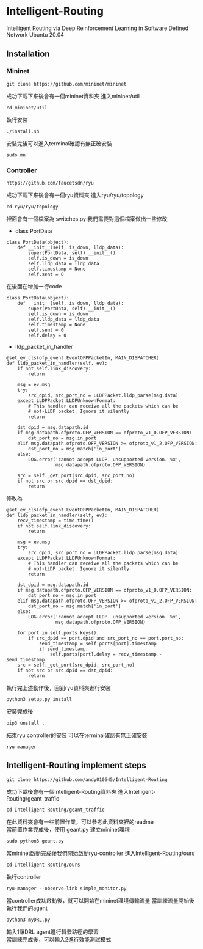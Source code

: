# Intelligent-Routing
Intelligent Routing via Deep Reinforcement Learning in Software Defined Network
Ubuntu 20.04
## Installation
### Mininet

```
git clone https://github.com/mininet/mininet 
```
成功下載下來後會有一個mininet資料夾
進入mininet/util
```
cd mininet/util
```
執行安裝
```
./install.sh  
```
安裝完後可以進入terminal確認有無正確安裝
```
sudo mn
```


### Controller

```
https://github.com/faucetsdn/ryu
```
成功下載下來後會有一個ryu資料夾
進入ryu/ryu/topology
```
cd ryu/ryu/topology
```
裡面會有一個檔案為 switches.py
我們需要對這個檔案做出一些修改
* class PortData
```python3 
class PortData(object):
    def __init__(self, is_down, lldp_data):
        super(PortData, self).__init__()
        self.is_down = is_down
        self.lldp_data = lldp_data
        self.timestamp = None
        self.sent = 0
```
在後面在增加一行code
```python3
class PortData(object):
    def __init__(self, is_down, lldp_data):
        super(PortData, self).__init__()
        self.is_down = is_down
        self.lldp_data = lldp_data
        self.timestamp = None
        self.sent = 0
        self.delay = 0
```

* lldp_packet_in_handler
```python3
@set_ev_cls(ofp_event.EventOFPPacketIn, MAIN_DISPATCHER)
def lldp_packet_in_handler(self, ev):
    if not self.link_discovery:
        return

    msg = ev.msg
    try:
        src_dpid, src_port_no = LLDPPacket.lldp_parse(msg.data)
    except LLDPPacket.LLDPUnknownFormat:
        # This handler can receive all the packets which can be
        # not-LLDP packet. Ignore it silently
        return

    dst_dpid = msg.datapath.id
    if msg.datapath.ofproto.OFP_VERSION == ofproto_v1_0.OFP_VERSION:
        dst_port_no = msg.in_port
    elif msg.datapath.ofproto.OFP_VERSION >= ofproto_v1_2.OFP_VERSION:
        dst_port_no = msg.match['in_port']
    else:
        LOG.error('cannot accept LLDP. unsupported version. %x',
                  msg.datapath.ofproto.OFP_VERSION)

    src = self._get_port(src_dpid, src_port_no)
    if not src or src.dpid == dst_dpid:
        return
```
修改為
```python3
@set_ev_cls(ofp_event.EventOFPPacketIn, MAIN_DISPATCHER)
def lldp_packet_in_handler(self, ev):
    recv_timestamp = time.time()
    if not self.link_discovery:
        return

    msg = ev.msg
    try:
        src_dpid, src_port_no = LLDPPacket.lldp_parse(msg.data)
    except LLDPPacket.LLDPUnknownFormat:
        # This handler can receive all the packets which can be
        # not-LLDP packet. Ignore it silently
        return

    dst_dpid = msg.datapath.id
    if msg.datapath.ofproto.OFP_VERSION == ofproto_v1_0.OFP_VERSION:
        dst_port_no = msg.in_port
    elif msg.datapath.ofproto.OFP_VERSION >= ofproto_v1_2.OFP_VERSION:
        dst_port_no = msg.match['in_port']
    else:
        LOG.error('cannot accept LLDP. unsupported version. %x',
                  msg.datapath.ofproto.OFP_VERSION)

    for port in self.ports.keys():
        if src_dpid == port.dpid and src_port_no == port.port_no:
            send_timestamp = self.ports[port].timestamp
            if send_timestamp:
                self.ports[port].delay = recv_timestamp - send_timestamp
    src = self._get_port(src_dpid, src_port_no)
    if not src or src.dpid == dst_dpid:
        return
```
執行完上述動作後，回到ryu資料夾進行安裝
```
python3 setup.py install
```
安裝完成後
```
pip3 unstall .
```
結束ryu controller的安裝
可以在terminal確認有無正確安裝
```
ryu-manager
```

## Intelligent-Routing implement steps

```
git clone https://github.com/andy010645/Intelligent-Routing
```
成功下載後會有一個Intelligent-Routing資料夾
進入Intelligent-Routing/geant_traffic
```
cd Intelligent-Routing/geant_traffic
```
在此資料夾會有一些前置作業，可以參考此資料夾裡的readme  
當前置作業完成後，使用 geant.py 建立mininet環境
```
sudo python3 geant.py
```
當mininet啟動完成後我們開始啟動ryu-controller
進入Intelligent-Routing/ours

```
cd Intelligent-Routing/ours
```
執行controller
```
ryu-manager --observe-link simple_monitor.py
```
當controller成功啟動後，就可以開始在mininet環境傳輸流量
當訓練流量開始後執行我們的agent
```
python3 myDRL.py 
```
輸入1讓DRL agent進行轉發路徑的學習  
當訓練完成後，可以輸入2進行效能測試模式






